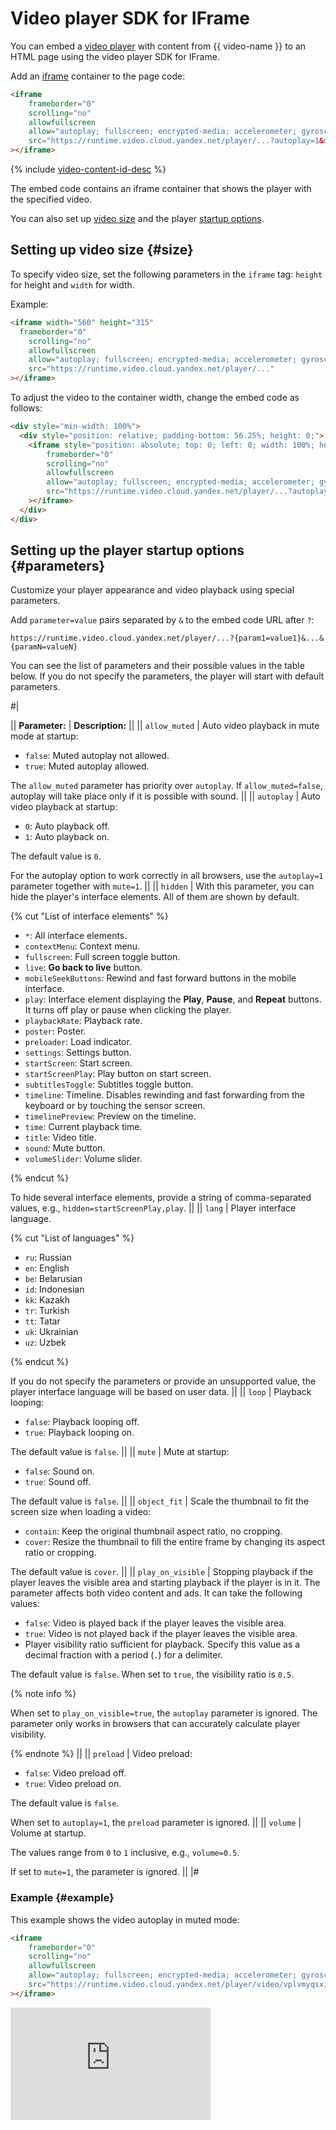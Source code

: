 # Video player SDK for IFrame

You can embed a [video player](./concepts/player.md) with content from {{ video-name }} to an HTML page using the video player SDK for IFrame.

Add an [iframe](https://en.wikipedia.org/wiki/HTML_element#Frames) container to the page code:

```html
<iframe
    frameborder="0"
    scrolling="no"
    allowfullscreen
    allow="autoplay; fullscreen; encrypted-media; accelerometer; gyroscope; picture-in-picture; clipboard-write; web-share; screen-wake-lock"
    src="https://runtime.video.cloud.yandex.net/player/...?autoplay=1&mute=1"
></iframe>
```

{% include [video-content-id-desc](../_includes/video/video-content-id-desc.md) %}

The embed code contains an iframe container that shows the player with the specified video.

You can also set up [video size](#size) and the player [startup options](#parameters).

## Setting up video size {#size}

To specify video size, set the following parameters in the `iframe` tag: `height` for height and `width` for width. 

Example:

```html
<iframe width="560" height="315" 
  frameborder="0"
    scrolling="no"
    allowfullscreen
    allow="autoplay; fullscreen; encrypted-media; accelerometer; gyroscope; picture-in-picture; clipboard-write; web-share; screen-wake-lock"
    src="https://runtime.video.cloud.yandex.net/player/..."
></iframe>
```

To adjust the video to the container width, change the embed code as follows:

```html
<div style="min-width: 100%">
  <div style="position: relative; padding-bottom: 56.25%; height: 0;">
    <iframe style="position: absolute; top: 0; left: 0; width: 100%; height: 100%;"
        frameborder="0"
        scrolling="no"
        allowfullscreen
        allow="autoplay; fullscreen; encrypted-media; accelerometer; gyroscope; picture-in-picture; clipboard-write; web-share; screen-wake-lock"
        src="https://runtime.video.cloud.yandex.net/player/...?autoplay=1&mute=true"
    ></iframe>
  </div>
</div>
```

## Setting up the player startup options {#parameters}

Customize your player appearance and video playback using special parameters. 

Add `parameter=value` pairs separated by `&` to the embed code URL after `?`:

```http
https://runtime.video.cloud.yandex.net/player/...?{param1=value1}&...&{paramN=valueN}
```

You can see the list of parameters and their possible values in the table below. If you do not specify the parameters, the player will start with default parameters.

#|

|| **Parameter:** | **Description:** ||
|| `allow_muted`  |
Auto video playback in mute mode at startup:

* `false`: Muted autoplay not allowed.
* `true`: Muted autoplay allowed.

The `allow_muted` parameter has priority over `autoplay`. If `allow_muted=false`, autoplay will take place only if it is possible with sound.
||
|| `autoplay` |
Auto video playback at startup:

* `0`: Auto playback off.
* `1`: Auto playback on.

The default value is `0`.

For the autoplay option to work correctly in all browsers, use the `autoplay=1` parameter together with `mute=1`.
||
|| `hidden` |
With this parameter, you can hide the player's interface elements. All of them are shown by default.

{% cut "List of interface elements" %}

* `*`: All interface elements.
* `contextMenu`: Context menu.
* `fullscreen`: Full screen toggle button.
* `live`: **Go back to live** button.
* `mobileSeekButtons`: Rewind and fast forward buttons in the mobile interface.
* `play`: Interface element displaying the **Play**, **Pause**, and **Repeat** buttons. It turns off play or pause when clicking the player.
* `playbackRate`: Playback rate.
* `poster`: Poster.
* `preloader`: Load indicator.
* `settings`: Settings button.
* `startScreen`: Start screen.
* `startScreenPlay`: Play button on start screen.
* `subtitlesToggle`: Subtitles toggle button.
* `timeline`: Timeline. Disables rewinding and fast forwarding from the keyboard or by touching the sensor screen.
* `timelinePreview`: Preview on the timeline.
* `time`: Current playback time.
* `title`: Video title.
* `sound`: Mute button.
* `volumeSlider`: Volume slider.

{% endcut %}

To hide several interface elements, provide a string of comma-separated values, e.g., `hidden=startScreenPlay,play`.
||
|| `lang` |
Player interface language.

{% cut "List of languages" %}

* `ru`: Russian
* `en`: English
* `be`: Belarusian
* `id`: Indonesian
* `kk`: Kazakh
* `tr`: Turkish
* `tt`: Tatar
* `uk`: Ukrainian
* `uz`: Uzbek

{% endcut %}

If you do not specify the parameters or provide an unsupported value, the player interface language will be based on user data.
||
|| `loop` |
Playback looping:

* `false`: Playback looping off.
* `true`: Playback looping on.

The default value is `false`. 
||
|| `mute` |
Mute at startup:

* `false`: Sound on.
* `true`: Sound off.

The default value is `false`.
||
|| `object_fit` |
Scale the thumbnail to fit the screen size when loading a video:

* `contain`: Keep the original thumbnail aspect ratio, no cropping.
* `cover`: Resize the thumbnail to fill the entire frame by changing its aspect ratio or cropping.

The default value is `cover`.
||
||  `play_on_visible` |
Stopping playback if the player leaves the visible area and starting playback if the player is in it. The parameter affects both video content and ads. It can take the following values:

* `false`: Video is played back if the player leaves the visible area.
* `true`: Video is not played back if the player leaves the visible area.
* Player visibility ratio sufficient for playback. Specify this value as a decimal fraction with a period (`.`) for a delimiter.

The default value is `false`. When set to `true`, the visibility ratio is `0.5`.

{% note info %}

When set to `play_on_visible=true`, the `autoplay` parameter is ignored. The parameter only works in browsers that can accurately calculate player visibility.

{% endnote %}
||
||  `preload` |
Video preload:

* `false`: Video preload off.
* `true`: Video preload on.

The default value is `false`.

When set to `autoplay=1`, the `preload` parameter is ignored.
||
||  `volume`  |
Volume at startup.

The values range from `0` to `1` inclusive, e.g., `volume=0.5`.

If set to `mute=1`, the parameter is ignored.
||
|#

### Example {#example}

This example shows the video autoplay in muted mode:

```html
<iframe
    frameborder="0"
    scrolling="no"
    allowfullscreen
    allow="autoplay; fullscreen; encrypted-media; accelerometer; gyroscope; picture-in-picture; clipboard-write; web-share; screen-wake-lock"
    src="https://runtime.video.cloud.yandex.net/player/video/vplvmyqsxi7dlwndvb4y?autoplay=1&mute=true"
></iframe>
```

<iframe
    frameborder="0"
    width="320"
    height="180"
    scrolling="no"
    allowfullscreen
    allow="autoplay; fullscreen; encrypted-media; accelerometer; gyroscope; picture-in-picture; clipboard-write; web-share; screen-wake-lock"
    src="https://runtime.video.cloud.yandex.net/player/video/vplvmyqsxi7dlwndvb4y?autoplay=1&mute=true"
></iframe>
